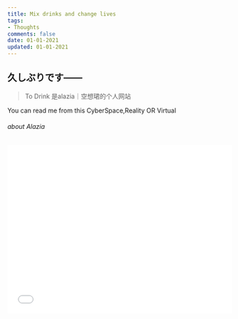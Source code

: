 ```yaml
---
title: Mix drinks and change lives
tags: 
- Thoughts
comments: false
date: 01-01-2021
updated: 01-01-2021
---
```



久しぶりです——
----------------------------------------------
>To Drink 是alazia｜空想珺的个人网站

You can read me from this CyberSpace,Reality OR Virtual

<!--more-->

###### about Alazia
<div style="position: relative; width: 100%; height: 0; padding-bottom: 75%;">
<iframe src="//player.bilibili.com/player.html?aid=8620364&cid=14196107&page=1" 
scrolling="no" 
border="0" 
frameborder="no" 
framespacing="0" 
allowfullscreen="true" 
style="position: absolute; width: 100%; height:100%; left: 0; top: 0;"> </iframe>
</div>

